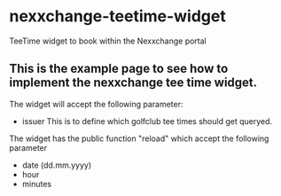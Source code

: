 # nexxchange-teetime-widget
TeeTime widget to book within the Nexxchange portal

## This is the example page to see how to implement the nexxchange tee time widget.
The widget will accept the following parameter:
* issuer
This is to define which golfclub tee times should get queryed.

The widget has the public function "reload" which accept the following parameter
* date 	(dd.mm.yyyy)
* hour
* minutes